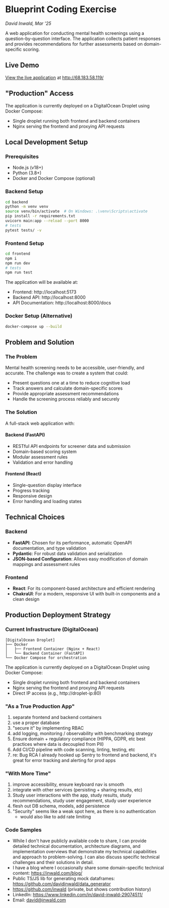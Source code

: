 # Blueprint Coding Exercise

_David Inwald, Mar '25_

A web application for conducting mental health screenings using a question-by-question interface. The application collects patient responses and provides recommendations for further assessments based on domain-specific scoring.

## Live Demo

[View the live application](http://68.183.58.119/) at http://68.183.58.119/

## "Production" Access

The application is currently deployed on a DigitalOcean Droplet using Docker Compose:

- Single droplet running both frontend and backend containers
- Nginx serving the frontend and proxying API requests

## Local Development Setup

### Prerequisites

- Node.js (v18+)
- Python (3.8+)
- Docker and Docker Compose (optional)

### Backend Setup

```bash
cd backend
python -m venv venv
source venv/bin/activate  # On Windows: .\venv\Scripts\activate
pip install -r requirements.txt
uvicorn main:app --reload --port 8000
# tests
pytest tests/ -v
```

### Frontend Setup

```bash
cd frontend
npm i
npm run dev
# tests
npm run test
```

The application will be available at:

- Frontend: http://localhost:5173
- Backend API: http://localhost:8000
- API Documentation: http://localhost:8000/docs

### Docker Setup (Alternative)

```bash
docker-compose up --build
```

## Problem and Solution

### The Problem

Mental health screening needs to be accessible, user-friendly, and accurate. The challenge was to create a system that could:

- Present questions one at a time to reduce cognitive load
- Track answers and calculate domain-specific scores
- Provide appropriate assessment recommendations
- Handle the screening process reliably and securely

### The Solution

A full-stack web application with:

#### Backend (FastAPI)

- RESTful API endpoints for screener data and submission
- Domain-based scoring system
- Modular assessment rules
- Validation and error handling

#### Frontend (React)

- Single-question display interface
- Progress tracking
- Responsive design
- Error handling and loading states

## Technical Choices

### Backend

- **FastAPI**: Chosen for its performance, automatic OpenAPI documentation, and type validation
- **Pydantic**: For robust data validation and serialization
- **JSON-based Configuration**: Allows easy modification of domain mappings and assessment rules

### Frontend

- **React**: For its component-based architecture and efficient rendering
- **ChakraUI**: For a modern, responsive UI with built-in components and a clean design

## Production Deployment Strategy

### Current Infrastructure (DigitalOcean)

```
[DigitalOcean Droplet]
├── Docker
│   ├── Frontend Container (Nginx + React)
│   └── Backend Container (FastAPI)
└── Docker Compose for orchestration
```

The application is currently deployed on a DigitalOcean Droplet using Docker Compose:

- Single droplet running both frontend and backend containers
- Nginx serving the frontend and proxying API requests
- Direct IP access (e.g., http://droplet-ip:80)

### "As a True Production App"

1. separate frontend and backend containers
2. use a proper database
3. "secure it" by implementing RBAC
4. add logging, monitoring / observability with benchmarking strategy
5. Ensure domain + regulatory compliance (HIPPA, GDPR, etc best practices where data is decoupled from PII)
6. Add CI/CD pipeline with code scanning, linting, testing, etc
7. re: Bug RCA I already hooked up Sentry to frontend and backend, it's great for error tracking and alerting for prod apps

### "With More Time"

1. improve accessibility, ensure keyboard nav is smooth
2. integrate with other services (persisting + sharing results, etc)
3. Study user interactions with the app, study results, study recommendations, study user engagement, study user experience
4. flesh out DB schema, models, add persistence
5. "Security" seems like a weak spot here, as there is no authentication
   - would also like to add rate limiting

### Code Samples

- While I don't have publicly available code to share, I can provide detailed technical documentation, architecture diagrams, and implementation overviews that demonstrate my technical capabilities and approach to problem-solving. I can also discuss specific technical challenges and their solutions in detail.
- I have a blog where I occasionally share some domain-specific technical content: https://inwald.com/blog/
- Public TS/JS lib for generating mock dataframes: https://github.com/davidinwald/data_generator
- https://github.com/inwald (private, but shows contribution history)
- LinkedIn: https://www.linkedin.com/in/david-inwald-29074511/
- Email: david@inwald.com
